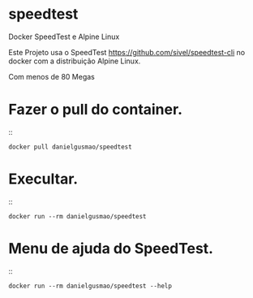 # speedtest

Docker SpeedTest e Alpine Linux

Este Projeto usa o SpeedTest https://github.com/sivel/speedtest-cli no docker com a distribuição Alpine Linux.

Com menos de 80 Megas

# Fazer o pull do container.
::

    docker pull danielgusmao/speedtest

# Execultar.
::

    docker run --rm danielgusmao/speedtest

# Menu de ajuda do SpeedTest.
:: 
         
    docker run --rm danielgusmao/speedtest --help
